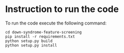 Instruction to run the code 
===========================

To run the code execute the following command: 

    cd down-syndrome-feature-screening
    pip install -r requirements.txt
    python setup.py build
    python setup.py install
  
  
